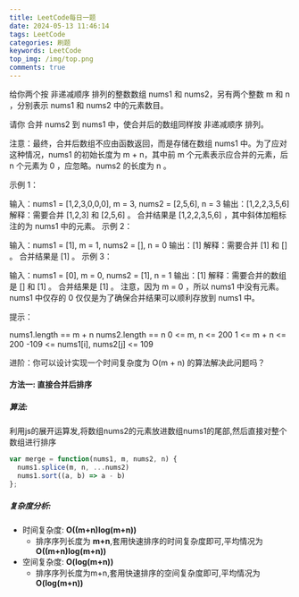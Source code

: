 ```yaml
---
title: LeetCode每日一题
date: 2024-05-13 11:46:14
tags: LeetCode
categories: 刷题
keywords: LeetCode
top_img: /img/top.png
comments: true
---
```

给你两个按 非递减顺序 排列的整数数组 nums1 和 nums2，另有两个整数 m 和 n ，分别表示 nums1 和 nums2 中的元素数目。

请你 合并 nums2 到 nums1 中，使合并后的数组同样按 非递减顺序 排列。

注意：最终，合并后数组不应由函数返回，而是存储在数组 nums1 中。为了应对这种情况，nums1 的初始长度为 m + n，其中前 m 个元素表示应合并的元素，后 n 个元素为 0 ，应忽略。nums2 的长度为 n 。

 

示例 1：

输入：nums1 = [1,2,3,0,0,0], m = 3, nums2 = [2,5,6], n = 3
输出：[1,2,2,3,5,6]
解释：需要合并 [1,2,3] 和 [2,5,6] 。
合并结果是 [1,2,2,3,5,6] ，其中斜体加粗标注的为 nums1 中的元素。
示例 2：

输入：nums1 = [1], m = 1, nums2 = [], n = 0
输出：[1]
解释：需要合并 [1] 和 [] 。
合并结果是 [1] 。
示例 3：

输入：nums1 = [0], m = 0, nums2 = [1], n = 1
输出：[1]
解释：需要合并的数组是 [] 和 [1] 。
合并结果是 [1] 。
注意，因为 m = 0 ，所以 nums1 中没有元素。nums1 中仅存的 0 仅仅是为了确保合并结果可以顺利存放到 nums1 中。


提示：

nums1.length == m + n
nums2.length == n
0 <= m, n <= 200
1 <= m + n <= 200
-109 <= nums1[i], nums2[j] <= 109

进阶：你可以设计实现一个时间复杂度为 O(m + n) 的算法解决此问题吗？

#### 方法一: 直接合并后排序

##### 算法:

利用js的展开运算发,将数组nums2的元素放进数组nums1的尾部,然后直接对整个数组进行排序

```js
var merge = function(nums1, m, nums2, n) {
  nums1.splice(m, n, ...nums2)
  nums1.sort((a, b) => a - b)
};
```

##### 复杂度分析:

- 时间复杂度:  **O((m+n)log(m+n))**
  - 排序序列长度为 **m+n**,套用快速排序的时间复杂度即可,平均情况为**O((m+n)log(m+n))**
- 空间复杂度: **O(log(m+n))**
  - 排序序列长度为m+n,套用快速排序的空间复杂度即可,平均情况为 **O(log(m+n))**

